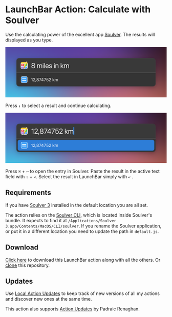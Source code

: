 # LaunchBar Action: Calculate with Soulver



Use the calculating power of the excellent app [Soulver](https://soulver.app/features/). The results will displayed as you type. 

<img src="01.png" width="600"/> 

Press `↓` to select a result and continue calculating. 

<img src="02.png" width="600"/> 

Press `⌘` + `↩` to open the entry in Soulver. Paste the result in the active text field with `⇧` + `↩`. Select the result in LaunchBar simply with `↩` . 

## Requirements

If you have [Soulver 3](https://soulver.app) installed in the default location you are all set. 

The action relies on the [Soulver CLI](https://documentation.soulver.app/documentation/command-line-tool-automator-and-services), which is located inside Soulver's bundle. It expects to find it at `/Applications/Soulver 3.app/Contents/MacOS/CLI/soulver`.
If you rename the Soulver application, or put it in a different location you need to update the path in `default.js`.

## Download

[Click here](https://github.com/Ptujec/LaunchBar/archive/refs/heads/master.zip) to download this LaunchBar action along with all the others. Or [clone](https://docs.github.com/en/repositories/creating-and-managing-repositories/cloning-a-repository) this repository.

## Updates

Use [Local Action Updates](https://github.com/Ptujec/LaunchBar/tree/master/Local-Action-Updates#launchbar-action-local-action-updates) to keep track of new versions of all my actions and discover new ones at the same time. 

This action also supports [Action Updates](https://renaghan.com/launchbar/action-updates/) by Padraic Renaghan.
